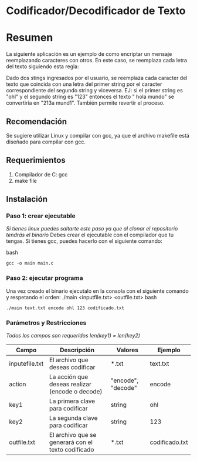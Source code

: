 # Codificador/Decodificador de Texto

# Resumen

La siguiente aplicación es un ejemplo de como encriptar un mensaje reemplazando caracteres con otros. En este caso, se reemplaza cada letra del texto siguiendo esta regla: 

Dado dos stings ingresados por el usuario, se reemplaza cada caracter del texto que coincida con una letra del primer string por el caracter correspondiente del segundo string y viceversa. 
EJ: si el primer string es "ohl" y el segundo string es "123" entonces el texto " hola mundo" se convertiría en "213a mund1". También permite revertir el proceso.

## Recomendación

Se sugiere utilizar Linux y compilar con gcc, ya que el archivo makefile está diseñado para compilar con gcc.

## Requerimientos

1. Compilador de C: gcc
2. make file

## Instalación
### Paso 1: crear ejecutable

*Si tienes linux puedes saltarte este paso ya que al clonar el repositorio tendrás el binario*
Debes crear el ejecutable con el compilador que tu tengas. Si tienes gcc, puedes hacerlo con el siguiente comando:

bash
```
gcc -o main main.c

```

### Paso 2: ejecutar programa

Una vez creado el binario ejecutalo en la consola con el siguiente comando y respetando el orden:
./main <inputfile.txt> <action> <key1> <key2> <outfile.txt> 
bash
```
./main text.txt encode ohl 123 codificado.txt

```
### Parámetros y Restricciones

*Todos los campos son requeridos*
*len(key1) = len(key2)*

| Campo          | Descripción                                        | Valores            | Ejemplo        |
| -------------- | -------------------------------------------------- | ------------------ | -------------- |
| inputefile.txt | El archivo que deseas codificar                    | *.txt              | text.txt       |
| action         | La acción que deseas realizar (encode o decode)    | "encode", "decode" | encode         |
| key1           | La primera clave para codificar                    | string             | ohl            |
| key2           | La segunda clave para codificar                    | string             | 123            |
| outfile.txt    | El archivo que se generará con el texto codificado | *.txt              | codificado.txt |